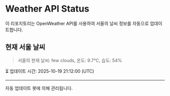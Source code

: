 
# Weather API Status

이 리포지토리는 OpenWeather API를 사용하여 서울의 날씨 정보를 자동으로 업데이트합니다.

## 현재 서울 날씨
> 서울의 현재 날씨: few clouds, 온도: 9.7°C, 습도: 54%

⏳ 업데이트 시간: 2025-10-19 21:12:00 (UTC)

---
자동 업데이트 봇에 의해 관리됩니다.
